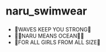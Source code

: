 ﻿# naru_swimwear
<h3></h3>
<ul>
<li>🌊WAVES KEEP YOU STRONG🌊</li>
<li>🏄‍♀️NARU MEANS OCEAN🏄‍♀️</li>
<li>🎊FOR ALL GIRLS FROM ALL SIZE🎊</li>
</ul>
